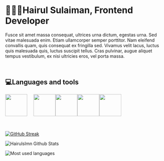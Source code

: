 <h1>👨🏽‍💻Hairul Sulaiman, Frontend Developer</h1>

<p align:center>
    Fusce sit amet massa consequat, ultrices urna dictum, egestas urna. Sed vitae malesuada enim. Etiam ullamcorper semper porttitor. Nam eleifend convallis quam, quis consequat ex fringilla sed. Vivamus velit lacus, luctus quis malesuada quis, luctus suscipit tellus. Cras pulvinar, augue aliquet tempus vestibulum, ex nisi ultricies eros, vel porta massa.
</p>
<br>
<h2>💻Languages and tools</h2>
<div style="display:flex">
    <img src="https://cdn.jsdelivr.net/gh/devicons/devicon/icons/html5/html5-original.svg" width=70 style="margin-right:20px"/>
    <img src="https://cdn.jsdelivr.net/gh/devicons/devicon/icons/css3/css3-original.svg" width=70/>
    <img src="https://cdn.jsdelivr.net/gh/devicons/devicon/icons/tailwindcss/tailwindcss-plain.svg" width=70/>
    <img src="https://cdn.jsdelivr.net/gh/devicons/devicon/icons/react/react-original.svg" width=70/>
    <img src="https://cdn.jsdelivr.net/gh/devicons/devicon/icons/git/git-original.svg" width=70/>
</div>

<br>
<br>

[![GitHub Streak](https://streak-stats.demolab.com/?user=Hrlslmn&theme=highcontrast)](https://git.io/streak-stats)

![Hairulslmn Github Stats](https://github-readme-stats.vercel.app/api?username=Hrlslmn&count_private=true&show_icons=true&theme=highcontrast&border_radius=20)

![Most used languages](https://github-readme-stats.vercel.app/api/top-langs/?username=Hrlslmn&layout=compact&show_icons=true&theme=highcontrast&border_radius=20)
